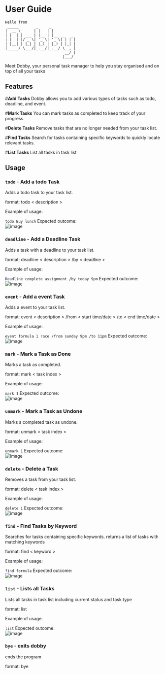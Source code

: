 # User Guide
```
Hello from
 _____        _     _
|  __ \      | |   | |
| |  | | ___ | |__ | |__  _   _
| |  | |/ _ \| '_ \| '_ \| | | |
| |__| | |_| | |_) | |_) | |_| |
|_____/ \___/|_.__/|_.__/ \__, |
                           __/ |
                          |___/
```
Meet Dobby, your personal task manager to help you stay organised and on top of all your tasks

## Features 
#**Add Tasks**
Dobby allows you to add various types of tasks such as todo, deadline, and event.

#**Mark Tasks**
You can mark tasks as completed to keep track of your progress.

#**Delete Tasks**
Remove tasks that are no longer needed from your task list.

#**Find Tasks**
Search for tasks containing specific keywords to quickly locate relevant tasks.

#**List Tasks**
List all tasks in task list

## Usage

### `todo` - Add a todo Task

Adds a todo task to your task list.

format: todo < description >

Example of usage: 

`todo Buy lunch`
Expected outcome: <br />
![image](https://github.com/Mmaxx15/ip/assets/88656341/d7305494-ca6a-40ff-b86b-64240ca7c0c7)

### `deadline` - Add a Deadline Task 

Adds a task with a deadline to your task list.

format: deadline < description > /by < deadline >

Example of usage: 

`Deadline complete assignment /by today 9pm`
Expected outcome: <br />
![image](https://github.com/Mmaxx15/ip/assets/88656341/c7a1a728-5b3b-48bc-a0b0-7be0008d5462)

### `event` - Add a event Task

Adds a event to your task list.

format: event < description > /from < start time/date > /to < end time/date >

Example of usage: 

`event formula 1 race /from sunday 9pm /to 11pm`
Expected outcome: <br />
![image](https://github.com/Mmaxx15/ip/assets/88656341/fcbf896f-d622-4459-9dfe-f2c6f017f20a)

### `mark` - Mark a Task as Done

Marks a task as completed.

format: mark < task index >

Example of usage:

`mark 1`
Expected outcome: <br />
![image](https://github.com/Mmaxx15/ip/assets/88656341/774d69da-20f7-4d96-86f6-eff2eeef1f44)

### `unmark` - Mark a Task as Undone

Marks a completed task as undone.

format: unmark < task index >

Example of usage:

`unmark 1`
Expected outcome: <br />
![image](https://github.com/Mmaxx15/ip/assets/88656341/c7300cbe-cd01-4ec5-8efe-dfd3587e2c02)

### `delete` - Delete a Task

Removes a task from your task list.

format: delete < task index >

Example of usage:

`delete 1`
Expected outcome: <br />
![image](https://github.com/Mmaxx15/ip/assets/88656341/d0cb910d-e76b-448a-a19e-2f73deffaa94)

### `find` - Find Tasks by Keyword

Searches for tasks containing specific keywords. returns a list of tasks with matching keywords

format: find < keyword >

Example of usage:

`find formula`
Expected outcome: <br />
![image](https://github.com/Mmaxx15/ip/assets/88656341/1714c394-d026-4cc1-9ea6-8b11828f0eeb)

### `list` - Lists all Tasks

Lists all tasks in task list including current status and task type

format: list

Example of usage:

`list`
Expected outcome: <br />
![image](https://github.com/Mmaxx15/ip/assets/88656341/1714c394-d026-4cc1-9ea6-8b11828f0eeb)

### `bye` - exits dobby

ends the program

format: bye
 





